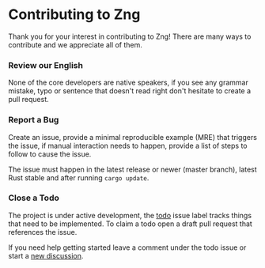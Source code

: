 # Contributing to Zng

Thank you for your interest in contributing to Zng! There are many ways to contribute
and we appreciate all of them.

### Review our English

None of the core developers are native speakers, if you see any grammar mistake, typo 
or sentence that doesn't read right don't hesitate to create a pull request.

### Report a Bug

Create an issue, provide a minimal reproducible example (MRE) that triggers the issue, 
if manual interaction needs to happen, provide a list of steps to follow to cause the issue. 

The issue must happen in the latest release or newer (master branch), latest Rust stable and
after running `cargo update`.

### Close a Todo

The project is under active development, the [todo] issue label tracks things that need to 
be implemented. To claim a todo open a draft pull request that references the issue.

If you need help getting started leave a comment under the todo issue or start a [new discussion].

[todo]: https://github.com/zng-ui/zng/issues?q=is%3Aissue+is%3Aopen+label%3Atodo
[new discussion]: https://github.com/zng-ui/zng/discussions/new?category=general